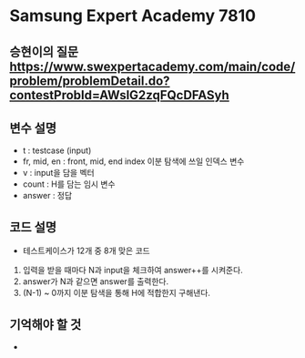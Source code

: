 Samsung Expert Academy 7810
=============
승현이의 질문  <https://www.swexpertacademy.com/main/code/problem/problemDetail.do?contestProbId=AWslG2zqFQcDFASyh>
---------------
## 변수 설명
- t : testcase (input)
- fr, mid, en : front, mid, end index 이분 탐색에 쓰일 인덱스 변수
- v : input을 담을 벡터
- count : H를 담는 임시 변수
- answer : 정답
## 코드 설명
- 테스트케이스가 12개 중 8개 맞은 코드
1. 입력을 받을 때마다 N과 input을 체크하여 answer++를 시켜준다.
2. answer가 N과 같으면 answer를 출력한다.
3. (N-1) ~ 0까지 이분 탐색을 통해 H에 적합한지 구해낸다.
## 기억해야 할 것
- 